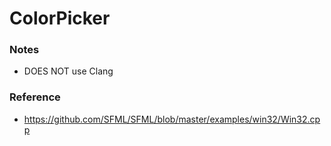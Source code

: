 ColorPicker
===========
### Notes
- DOES NOT use Clang

### Reference
- https://github.com/SFML/SFML/blob/master/examples/win32/Win32.cpp